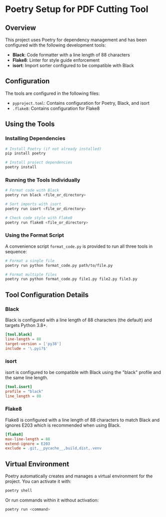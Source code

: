 # Poetry Setup for PDF Cutting Tool

## Overview

This project uses Poetry for dependency management and has been configured with the following development tools:

- **Black**: Code formatter with a line length of 88 characters
- **Flake8**: Linter for style guide enforcement
- **isort**: Import sorter configured to be compatible with Black

## Configuration

The tools are configured in the following files:

- `pyproject.toml`: Contains configuration for Poetry, Black, and isort
- `.flake8`: Contains configuration for Flake8

## Using the Tools

### Installing Dependencies

```bash
# Install Poetry (if not already installed)
pip install poetry

# Install project dependencies
poetry install
```

### Running the Tools Individually

```bash
# Format code with Black
poetry run black <file_or_directory>

# Sort imports with isort
poetry run isort <file_or_directory>

# Check code style with Flake8
poetry run flake8 <file_or_directory>
```

### Using the Format Script

A convenience script `format_code.py` is provided to run all three tools in sequence:

```bash
# Format a single file
poetry run python format_code.py path/to/file.py

# Format multiple files
poetry run python format_code.py file1.py file2.py file3.py
```

## Tool Configuration Details

### Black

Black is configured with a line length of 88 characters (the default) and targets Python 3.8+.

```toml
[tool.black]
line-length = 88
target-version = ['py38']
include = '\.pyi?$'
```

### isort

isort is configured to be compatible with Black using the "black" profile and the same line length.

```toml
[tool.isort]
profile = "black"
line_length = 88
```

### Flake8

Flake8 is configured with a line length of 88 characters to match Black and ignores E203 which is recommended when using Black.

```ini
[flake8]
max-line-length = 88
extend-ignore = E203
exclude = .git,__pycache__,build,dist,.venv
```

## Virtual Environment

Poetry automatically creates and manages a virtual environment for the project. You can activate it with:

```bash
poetry shell
```

Or run commands within it without activation:

```bash
poetry run <command>
```